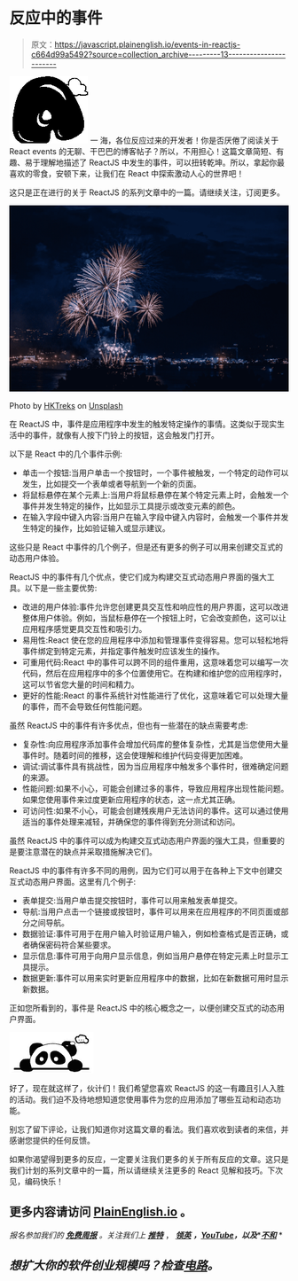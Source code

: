 # 反应中的事件

> 原文：<https://javascript.plainenglish.io/events-in-reactjs-c664d99a5492?source=collection_archive---------13----------------------->

![A](img/e335c4dacc10fa5bf9454d1eacca89b2.png) 一 海，各位反应过来的开发者！你是否厌倦了阅读关于 React events 的无聊、干巴巴的博客帖子？所以，不用担心！这篇文章简短、有趣、易于理解地描述了 ReactJS 中发生的事件，可以扭转乾坤。所以，拿起你最喜欢的零食，安顿下来，让我们在 React 中探索激动人心的世界吧！

这只是正在进行的关于 ReactJS 的系列文章中的一篇。请继续关注，订阅更多。

![](img/4976675826f5c59c329f115f2dd968a3.png)

Photo by [HKTreks](https://unsplash.com/@hktreks?utm_source=medium&utm_medium=referral) on [Unsplash](https://unsplash.com?utm_source=medium&utm_medium=referral)

在 ReactJS 中，事件是应用程序中发生的触发特定操作的事情。这类似于现实生活中的事件，就像有人按下门铃上的按钮，这会触发门打开。

以下是 React 中的几个事件示例:

*   单击一个按钮:当用户单击一个按钮时，一个事件被触发，一个特定的动作可以发生，比如提交一个表单或者导航到一个新的页面。
*   将鼠标悬停在某个元素上:当用户将鼠标悬停在某个特定元素上时，会触发一个事件并发生特定的操作，比如显示工具提示或改变元素的颜色。
*   在输入字段中键入内容:当用户在输入字段中键入内容时，会触发一个事件并发生特定的操作，比如验证输入或显示建议。

这些只是 React 中事件的几个例子，但是还有更多的例子可以用来创建交互式的动态用户体验。

ReactJS 中的事件有几个优点，使它们成为构建交互式动态用户界面的强大工具。以下是一些主要优势:

*   改进的用户体验:事件允许您创建更具交互性和响应性的用户界面，这可以改进整体用户体验。例如，当鼠标悬停在一个按钮上时，它会改变颜色，这可以让应用程序感觉更具交互性和吸引力。
*   易用性:React 使在您的应用程序中添加和管理事件变得容易。您可以轻松地将事件绑定到特定元素，并指定事件触发时应该发生的操作。
*   可重用代码:React 中的事件可以跨不同的组件重用，这意味着您可以编写一次代码，然后在应用程序中的多个位置使用它。在构建和维护您的应用程序时，这可以节省您大量的时间和精力。
*   更好的性能:React 的事件系统针对性能进行了优化，这意味着它可以处理大量的事件，而不会导致任何性能问题。

虽然 ReactJS 中的事件有许多优点，但也有一些潜在的缺点需要考虑:

*   复杂性:向应用程序添加事件会增加代码库的整体复杂性，尤其是当您使用大量事件时。随着时间的推移，这会使理解和维护代码变得更加困难。
*   调试:调试事件具有挑战性，因为当应用程序中触发多个事件时，很难确定问题的来源。
*   性能问题:如果不小心，可能会创建过多的事件，导致应用程序出现性能问题。如果您使用事件来过度更新应用程序的状态，这一点尤其正确。
*   可访问性:如果不小心，可能会创建残疾用户无法访问的事件。这可以通过使用适当的事件处理来减轻，并确保您的事件得到充分测试和访问。

虽然 ReactJS 中的事件可以成为构建交互式动态用户界面的强大工具，但重要的是要注意潜在的缺点并采取措施解决它们。

ReactJS 中的事件有许多不同的用例，因为它们可以用于在各种上下文中创建交互式动态用户界面。这里有几个例子:

*   表单提交:当用户单击提交按钮时，事件可以用来触发表单提交。
*   导航:当用户点击一个链接或按钮时，事件可以用来在应用程序的不同页面或部分之间导航。
*   数据验证:事件可用于在用户输入时验证用户输入，例如检查格式是否正确，或者确保密码符合某些要求。
*   显示信息:事件可用于向用户显示信息，例如当用户悬停在特定元素上时显示工具提示。
*   数据更新:事件可以用来实时更新应用程序中的数据，比如在新数据可用时显示新数据。

正如您所看到的，事件是 ReactJS 中的核心概念之一，以便创建交互式的动态用户界面。

![](img/5c7fdb823e2c7f4190f716ff6bed224c.png)

好了，现在就这样了，伙计们！我们希望您喜欢 ReactJS 的这一有趣且引人入胜的活动。我们迫不及待地想知道您使用事件为您的应用添加了哪些互动和动态功能。

别忘了留下评论，让我们知道你对这篇文章的看法。我们喜欢收到读者的来信，并感谢您提供的任何反馈。

如果你渴望得到更多的反应，一定要关注我们更多的关于所有反应的文章。这只是我们计划的系列文章中的一篇，所以请继续关注更多的 React 见解和技巧。下次见，编码快乐！

## 更多内容请访问 [PlainEnglish.io](https://plainenglish.io/) 。

*报名参加我们的* [***免费周报***](http://newsletter.plainenglish.io/) *。关注我们上* [***推特***](https://twitter.com/inPlainEngHQ) ， [***领英***](https://www.linkedin.com/company/inplainenglish/) ***，***[***YouTube***](https://www.youtube.com/channel/UCtipWUghju290NWcn8jhyAw)***，以及****[***不和***](https://discord.gg/GtDtUAvyhW) *

## *想扩大你的软件创业规模吗？检查[电路](https://circuit.ooo/?utm=publication-post-cta)。*